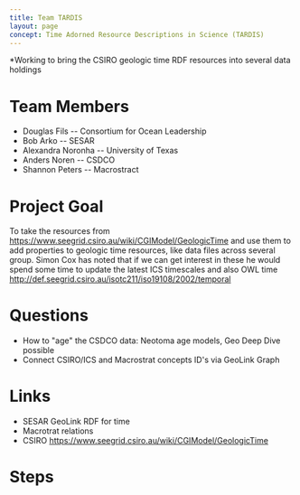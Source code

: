 ```yaml
---
title: Team TARDIS
layout: page
concept: Time Adorned Resource Descriptions in Science (TARDIS)
---
```


*Working to bring the CSIRO geologic time RDF resources into several data holdings


# Team Members

  * Douglas Fils  -- Consortium for Ocean Leadership
  * Bob Arko -- SESAR
  * Alexandra Noronha -- University of Texas  
  * Anders Noren -- CSDCO 
  * Shannon Peters -- Macrostract


# Project Goal

To take the resources from https://www.seegrid.csiro.au/wiki/CGIModel/GeologicTime
and use them to add properties to geologic time resources, like data files across
several group.   Simon Cox has noted that if we can get interest in these he
would spend some time to update the latest ICS timescales and also 
OWL time http://def.seegrid.csiro.au/isotc211/iso19108/2002/temporal

# Questions

  * How to "age" the CSDCO data:  Neotoma age models, Geo Deep Dive possible
  * Connect CSIRO/ICS and Macrostrat concepts ID's via GeoLink Graph


# Links

  * SESAR GeoLink RDF for time
  * Macrotrat relations
  * CSIRO   https://www.seegrid.csiro.au/wiki/CGIModel/GeologicTime

# Steps  
